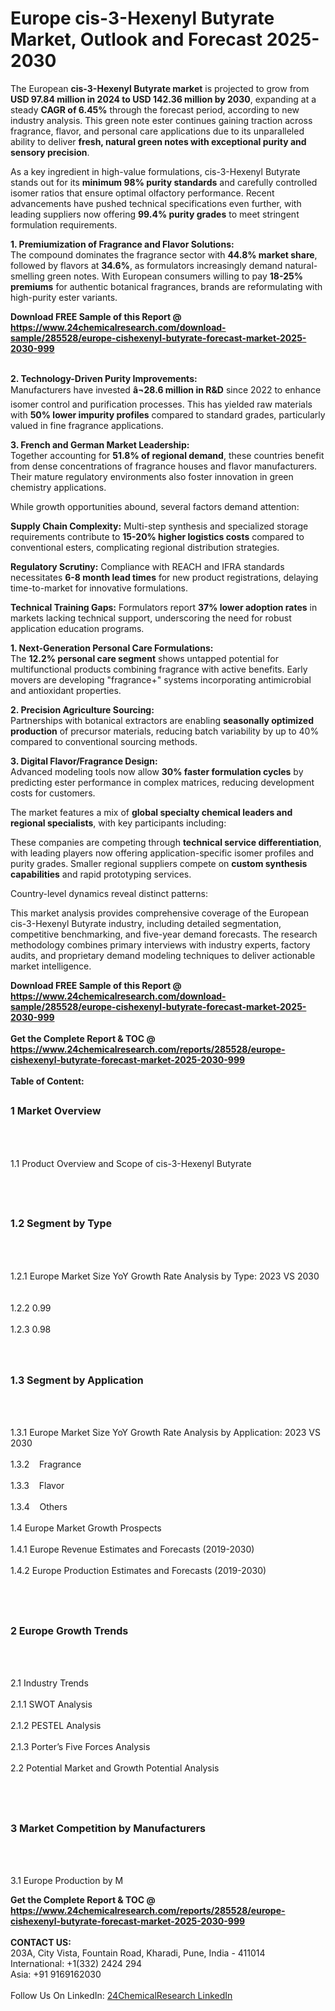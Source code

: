 <h1>Europe cis-3-Hexenyl Butyrate Market, Outlook and Forecast 2025-2030</h1><p>The European <strong>cis-3-Hexenyl Butyrate market</strong> is projected to grow from <strong>USD 97.84 million in 2024 to USD 142.36 million by 2030</strong>, expanding at a steady <strong>CAGR of 6.45%</strong> through the forecast period, according to new industry analysis. This green note ester continues gaining traction across fragrance, flavor, and personal care applications due to its unparalleled ability to deliver <strong>fresh, natural green notes with exceptional purity and sensory precision</strong>.</p><p>As a key ingredient in high-value formulations, cis-3-Hexenyl Butyrate stands out for its <strong>minimum 98% purity standards</strong> and carefully controlled isomer ratios that ensure optimal olfactory performance. Recent advancements have pushed technical specifications even further, with leading suppliers now offering <strong>99.4% purity grades</strong> to meet stringent formulation requirements.</p><p><strong>1. Premiumization of Fragrance and Flavor Solutions:</strong><br>
The compound dominates the fragrance sector with <strong>44.8% market share</strong>, followed by flavors at <strong>34.6%</strong>, as formulators increasingly demand natural-smelling green notes. With European consumers willing to pay <strong>18-25% premiums</strong> for authentic botanical fragrances, brands are reformulating with high-purity ester variants.</p><div><b>Download FREE Sample of this Report @ 
            <a href="https://www.24chemicalresearch.com/download-sample/285528/europe-cishexenyl-butyrate-forecast-market-2025-2030-999">
            https://www.24chemicalresearch.com/download-sample/285528/europe-cishexenyl-butyrate-forecast-market-2025-2030-999</a></b></div><br><p><strong>2. Technology-Driven Purity Improvements:</strong><br>
Manufacturers have invested <strong>â¬28.6 million in R&amp;D</strong> since 2022 to enhance isomer control and purification processes. This has yielded raw materials with <strong>50% lower impurity profiles</strong> compared to standard grades, particularly valued in fine fragrance applications.</p><p><strong>3. French and German Market Leadership:</strong><br>
Together accounting for <strong>51.8% of regional demand</strong>, these countries benefit from dense concentrations of fragrance houses and flavor manufacturers. Their mature regulatory environments also foster innovation in green chemistry applications.</p><p>While growth opportunities abound, several factors demand attention:</p><p><strong>Supply Chain Complexity:</strong> Multi-step synthesis and specialized storage requirements contribute to <strong>15-20% higher logistics costs</strong> compared to conventional esters, complicating regional distribution strategies.</p><p><strong>Regulatory Scrutiny:</strong> Compliance with REACH and IFRA standards necessitates <strong>6-8 month lead times</strong> for new product registrations, delaying time-to-market for innovative formulations.</p><p><strong>Technical Training Gaps:</strong> Formulators report <strong>37% lower adoption rates</strong> in markets lacking technical support, underscoring the need for robust application education programs.</p><p><strong>1. Next-Generation Personal Care Formulations:</strong><br>
The <strong>12.2% personal care segment</strong> shows untapped potential for multifunctional products combining fragrance with active benefits. Early movers are developing "fragrance+" systems incorporating antimicrobial and antioxidant properties.</p><p><strong>2. Precision Agriculture Sourcing:</strong><br>
Partnerships with botanical extractors are enabling <strong>seasonally optimized production</strong> of precursor materials, reducing batch variability by up to 40% compared to conventional sourcing methods.</p><p><strong>3. Digital Flavor/Fragrance Design:</strong><br>
Advanced modeling tools now allow <strong>30% faster formulation cycles</strong> by predicting ester performance in complex matrices, reducing development costs for customers.</p><p>The market features a mix of <strong>global specialty chemical leaders and regional specialists</strong>, with key participants including:</p><p>These companies are competing through <strong>technical service differentiation</strong>, with leading players now offering application-specific isomer profiles and purity grades. Smaller regional suppliers compete on <strong>custom synthesis capabilities</strong> and rapid prototyping services.</p><p>Country-level dynamics reveal distinct patterns:</p><p>This market analysis provides comprehensive coverage of the European cis-3-Hexenyl Butyrate industry, including detailed segmentation, competitive benchmarking, and five-year demand forecasts. The research methodology combines primary interviews with industry experts, factory audits, and proprietary demand modeling techniques to deliver actionable market intelligence.</p><div><b>Download FREE Sample of this Report @ 
            <a href="https://www.24chemicalresearch.com/download-sample/285528/europe-cishexenyl-butyrate-forecast-market-2025-2030-999">
            https://www.24chemicalresearch.com/download-sample/285528/europe-cishexenyl-butyrate-forecast-market-2025-2030-999</a></b></div><br><div><b>Get the Complete Report & TOC @ 
            <a href="https://www.24chemicalresearch.com/reports/285528/europe-cishexenyl-butyrate-forecast-market-2025-2030-999">
            https://www.24chemicalresearch.com/reports/285528/europe-cishexenyl-butyrate-forecast-market-2025-2030-999</a></b></div><br>
            <b>Table of Content:</b><p><h2><span style="font-size:16px"><strong>1 Market Overview&nbsp;&nbsp; &nbsp;</strong></span></h2><br />
<br />
<p>1.1 Product Overview and Scope of cis-3-Hexenyl Butyrate&nbsp;</p><br />
<br />
<h2><strong><span style="font-size:16px">1.2 Segment by Type&nbsp;&nbsp; &nbsp;</span></strong></h2><br />
<br />
<p>1.2.1 Europe Market Size YoY Growth Rate Analysis by Type: 2023 VS 2030&nbsp;&nbsp; &nbsp;<br /><br />
1.2.2 0.99&nbsp;&nbsp; &nbsp;<br /><br />
1.2.3 0.98<br /><br />
<br />
<h2><span style="font-size:16px"><strong>1.3 Segment by Application&nbsp;&nbsp;</strong></span></h2><br />
<br />
<p>1.3.1 Europe Market Size YoY Growth Rate Analysis by Application: 2023 VS 2030&nbsp;&nbsp; &nbsp;<br /><br />
1.3.2&nbsp;&nbsp; &nbsp;Fragrance<br /><br />
1.3.3&nbsp;&nbsp; &nbsp;Flavor<br /><br />
1.3.4&nbsp;&nbsp; &nbsp;Others<br /><br />
1.4 Europe Market Growth Prospects&nbsp;&nbsp; &nbsp;<br /><br />
1.4.1 Europe Revenue Estimates and Forecasts (2019-2030)&nbsp;&nbsp; &nbsp;<br /><br />
1.4.2 Europe Production Estimates and Forecasts (2019-2030)&nbsp;&nbsp;</p><br />
<br />
<h2><span style="font-size:16px"><strong>2 Europe Growth Trends&nbsp;&nbsp; &nbsp;</strong></span></h2><br />
<br />
<p>2.1 Industry Trends&nbsp;&nbsp; &nbsp;<br /><br />
2.1.1 SWOT Analysis&nbsp;&nbsp; &nbsp;<br /><br />
2.1.2 PESTEL Analysis&nbsp;&nbsp; &nbsp;<br /><br />
2.1.3 Porter&rsquo;s Five Forces Analysis&nbsp;&nbsp; &nbsp;<br /><br />
2.2 Potential Market and Growth Potential Analysis&nbsp;&nbsp; &nbsp;</p><br />
<br />
<h2><span style="font-size:16px"><strong>3 Market Competition by Manufacturers&nbsp;&nbsp; </strong> </span></h2><br />
<br />
<p>3.1 Europe Production by M</p><div><b>Get the Complete Report & TOC @ 
            <a href="https://www.24chemicalresearch.com/reports/285528/europe-cishexenyl-butyrate-forecast-market-2025-2030-999">
            https://www.24chemicalresearch.com/reports/285528/europe-cishexenyl-butyrate-forecast-market-2025-2030-999</a></b></div><br><b>CONTACT US:</b><br>
            203A, City Vista, Fountain Road, Kharadi, Pune, India - 411014<br>
            International: +1(332) 2424 294<br>
            Asia: +91 9169162030 <br><br>
            Follow Us On LinkedIn: <a href="https://www.linkedin.com/company/24chemicalresearch/">24ChemicalResearch LinkedIn</a>